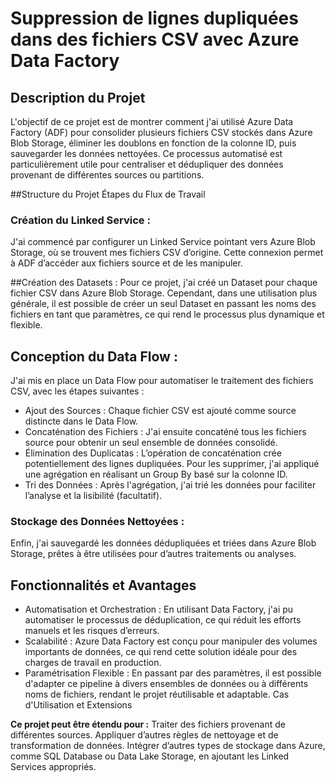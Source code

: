 # Suppression de lignes dupliquées dans des fichiers CSV avec Azure Data Factory

## Description du Projet
L'objectif de ce projet est de montrer comment j'ai utilisé Azure Data Factory (ADF) pour consolider plusieurs fichiers CSV stockés dans Azure Blob Storage, éliminer les doublons en fonction de la colonne ID, puis sauvegarder les données nettoyées. Ce processus automatisé est particulièrement utile pour centraliser et dédupliquer des données provenant de différentes sources ou partitions.

##Structure du Projet
Étapes du Flux de Travail
### Création du Linked Service :
J'ai commencé par configurer un Linked Service pointant vers Azure Blob Storage, où se trouvent mes fichiers CSV d’origine. Cette connexion permet à ADF d’accéder aux fichiers source et de les manipuler.

##Création des Datasets :
Pour ce projet, j'ai créé un Dataset pour chaque fichier CSV dans Azure Blob Storage. Cependant, dans une utilisation plus générale, il est possible de créer un seul Dataset en passant les noms des fichiers en tant que paramètres, ce qui rend le processus plus dynamique et flexible.

## Conception du Data Flow :
J'ai mis en place un Data Flow pour automatiser le traitement des fichiers CSV, avec les étapes suivantes :
- Ajout des Sources : 
Chaque fichier CSV est ajouté comme source distincte dans le Data Flow.
- Concaténation des Fichiers : 
J'ai ensuite concaténé tous les fichiers source pour obtenir un seul ensemble de données consolidé.
- Élimination des Duplicatas : 
L’opération de concaténation crée potentiellement des lignes dupliquées. Pour les supprimer, j'ai appliqué une agrégation en réalisant un Group By basé sur la colonne ID.
- Tri des Données : 
Après l'agrégation, j'ai trié les données pour faciliter l’analyse et la lisibilité (facultatif).

### Stockage des Données Nettoyées :
Enfin, j'ai sauvegardé les données dédupliquées et triées dans Azure Blob Storage, prêtes à être utilisées pour d’autres traitements ou analyses.

## Fonctionnalités et Avantages
- Automatisation et Orchestration : 
En utilisant Data Factory, j'ai pu automatiser le processus de déduplication, ce qui réduit les efforts manuels et les risques d’erreurs.
- Scalabilité :
Azure Data Factory est conçu pour manipuler des volumes importants de données, ce qui rend cette solution idéale pour des charges de travail en production.
- Paramétrisation Flexible :
En passant par des paramètres, il est possible d'adapter ce pipeline à divers ensembles de données ou à différents noms de fichiers, rendant le projet réutilisable et adaptable.
Cas d'Utilisation et Extensions

**Ce projet peut être étendu pour :**
Traiter des fichiers provenant de différentes sources.
Appliquer d’autres règles de nettoyage et de transformation de données.
Intégrer d’autres types de stockage dans Azure, comme SQL Database ou Data Lake Storage, en ajoutant les Linked Services appropriés.
